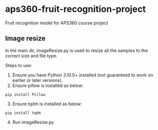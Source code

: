 # aps360-fruit-recognition-project
Fruit recognition model for APS360 course project

## Image resize
In the main dir, imageResize.py is used to resize all the samples to the correct size and file type.

Steps to use:
1. Ensure you have Python 3.10.0+ installed (not guaranteed to work on earlier or later versions).
2. Ensure pillow is installed as below:
```
pip install Pillow
```
3. Ensure tqdm is installed as below:
```
pip install tqdm
```
4. Run imageResize.py

